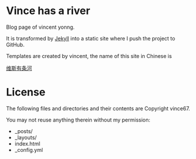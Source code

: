 Vince has a river
==============

Blog page of vincent yonng.

It is transformed by [Jekyll](http://github.com/mojombo/jekyll) into a static site where I push the project to GitHub.

Templates are created by vincent, the name of this site in Chinese is

[维斯有条河](http://vince67.github.io)

License
==============

The following files and directories and their contents are Copyright vince67. 

You may not reuse anything therein without my permission:

* _posts/
* _layouts/
* index.html
* _config.yml

